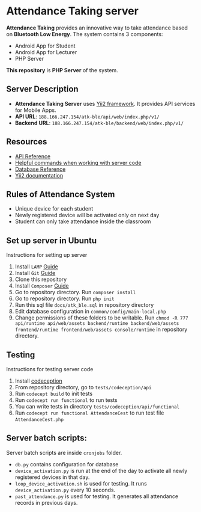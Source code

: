 # Attendance Taking server
**Attendance Taking** provides an innovative way to take attendance based on **Bluetooth Low Energy**. The system contains 3 components:
- Android App for Student
- Android App for Lecturer
- PHP Server

**This repository** is **PHP Server** of the system.

## Server Description
* **Attendance Taking Server** uses [Yii2 framework](http://www.yiiframework.com/). It provides API services for Mobile Apps.
* **API URL**: ```188.166.247.154/atk-ble/api/web/index.php/v1/```
* **Backend URL**: ```188.166.247.154/atk-ble/backend/web/index.php/v1/```

## Resources
* [API Reference](API.md)
* [Helpful commands when working with server code](COMMANDS.md)
* [Database Reference](DATABASE.md)
* [Yii2 documentation](http://www.yiiframework.com/doc-2.0/guide-index.html)

## Rules of Attendance System
- Unique device for each student
- Newly registered device will be activated only on next day
- Student can only take attendance inside the classroom

## Set up server in Ubuntu
Instructions for setting up server

1. Install ```LAMP``` [Guide](https://www.digitalocean.com/community/tutorials/how-to-install-linux-apache-mysql-php-lamp-stack-on-ubuntu-14-04)
2. Install ```Git``` [Guide](https://www.digitalocean.com/community/tutorials/how-to-install-git-on-ubuntu-14-04)
3. Clone this repository
4. Install ```Composer``` [Guide](https://www.digitalocean.com/community/tutorials/how-to-install-and-use-composer-on-ubuntu-14-04)
5. Go to repository directory. Run ```composer install```
6. Go to repository directory. Run ```php init```
7. Run this sql file ```docs/atk_ble.sql``` in repository directory
8. Edit database configuration in ```common/config/main-local.php```
9. Change permissions of these folders to be writable. Run ```chmod -R 777 api/runtime api/web/assets backend/runtime backend/web/assets frontend/runtime frontend/web/assets console/runtime``` in repository directory.

## Testing
Instructions for testing server code

1. Install [codeception](http://codeception.com/install)
2. From repository directory, go to ```tests/codeception/api```
3. Run ```codecept build``` to init tests
4. Run ```codecept run functional``` to run tests
5. You can write tests in directory ```tests/codeception/api/functional```
6. Run ```codecept run functional AttendanceCest``` to run test file ```AttendanceCest.php```

## Server batch scripts:
Server batch scripts are inside ```cronjobs``` folder.
- ```db.py``` contains configuration for database
- ```device_activation.py``` is run at the end of the day to activate all newly registered devices in that day.
- ```loop_device_activation.sh``` is used for testing. It runs ```device_activation.py``` every 10 seconds.
- ```past_attendance.py``` is used for testing. It generates all attendance records in previous days.

